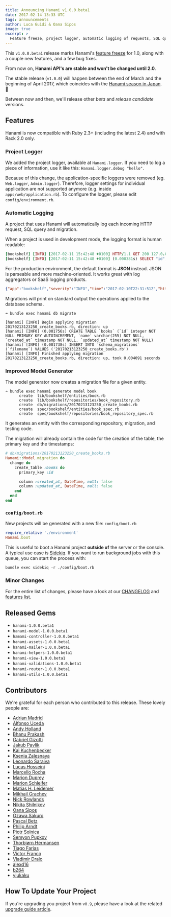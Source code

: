 ```yaml
---
title: Announcing Hanami v1.0.0.beta1
date: 2017-02-14 13:33 UTC
tags: announcements
author: Luca Guidi & Oana Sipos
image: true
excerpt: >
  Feature freeze, project logger, automatic logging of requests, SQL queries, and migrations. Minor bug fixes.
---
```


This `v1.0.0.beta1` release marks Hanami's [feature freeze](https://en.wikipedia.org/wiki/Freeze_(software_engineering)) for 1.0, along with a couple new features, and a few bug fixes.

From now on, **Hanami API's are stable and won't be changed until 2.0**.

The stable release (`v1.0.0`) will happen between the end of March and the beginning of April 2017, which coincides with the [Hanami season in Japan](http://www.japan-guide.com/sakura/). 🌸

Between now and then, we'll release other _beta_ and _release candidate_ versions.

## Features

Hanami is now compatible with Ruby 2.3+ (including the latest 2.4) and with Rack 2.0 only.

### Project Logger

We added the project logger, available at `Hanami.logger`.
If you need to log a piece of information, use it like this: `Hanami.logger.debug "hello"`.

Because of this change, the application-specific loggers were removed (eg. `Web.logger`, `Admin.logger`).
Therefore, logger settings for individual application are not supported anymore (e.g. inside `apps/web/application.rb`).
To configure the logger, please edit `config/environment.rb`.

### Automatic Logging

A project that uses Hanami will automatically log each incoming HTTP request, SQL query and migration.

When a project is used in development mode, the logging format is human readable:

```ruby
[bookshelf] [INFO] [2017-02-11 15:42:48 +0100] HTTP/1.1 GET 200 127.0.0.1 /books/1  451 0.018576
[bookshelf] [INFO] [2017-02-11 15:42:48 +0100] (0.000381s) SELECT "id", "title", "created_at", "updated_at" FROM "books" WHERE ("book"."id" = '1') ORDER BY "books"."id"
```

For the production environment, the default format is **JSON** instead.
JSON is parseable and more machine-oriented. It works great with log aggregators or SaaS logging products.

```json
{"app":"bookshelf","severity":"INFO","time":"2017-02-10T22:31:51Z","http":"HTTP/1.1","verb":"GET","status":"200","ip":"127.0.0.1","path":"/books/1","query":"","length":"451","elapsed":0.000391478}
```

Migrations will print on standard output the operations applied to the database schema.

```shell
➜ bundle exec hanami db migrate

[hanami] [INFO] Begin applying migration 20170213123250_create_books.rb, direction: up
[hanami] [INFO] (0.001756s) CREATE TABLE `books` (`id` integer NOT NULL PRIMARY KEY AUTOINCREMENT, `name` varchar(255) NOT NULL, `created_at` timestamp NOT NULL, `updated_at` timestamp NOT NULL)
[hanami] [INFO] (0.001738s) INSERT INTO `schema_migrations` (`filename`) VALUES ('20170213123250_create_books.rb')
[hanami] [INFO] Finished applying migration 20170213123250_create_books.rb, direction: up, took 0.004091 seconds
```

### Improved Model Generator

The model generator now creates a migration file for a given entity.

```shell
➜ bundle exec hanami generate model book
      create  lib/bookshelf/entities/book.rb
      create  lib/bookshelf/repositories/book_repository.rb
      create  db/migrations/20170213123250_create_books.rb
      create  spec/bookshelf/entities/book_spec.rb
      create  spec/bookshelf/repositories/book_repository_spec.rb
```

It generates an entity with the corresponding repository, migration, and testing code.

The migration will already contain the code for the creation of the table, the primary key and the timestamps:

```ruby
# db/migrations/20170213123250_create_books.rb
Hanami::Model.migration do
  change do
    create_table :books do
      primary_key :id

      column :created_at, DateTime, null: false
      column :updated_at, DateTime, null: false
    end
  end
end
```

### `config/boot.rb`

New projects will be generated with a new file: `config/boot.rb`

```ruby
require_relative './environment'
Hanami.boot
```

This is useful to boot a Hanami project **outside of** the server or the console.
A typical use case is [Sidekiq](http://sidekiq.org).
If you want to run background jobs with this queue, you can start the process with:

```shell
bundle exec sidekiq -r ./config/boot.rb
```

### Minor Changes

For the entire list of changes, please have a look at our [CHANGELOG](https://github.com/hanami/hanami/blob/master/CHANGELOG.md) and [features list](https://github.com/hanami/hanami/blob/master/FEATURES.md).

## Released Gems

  * `hanami-1.0.0.beta1`
  * `hanami-model-1.0.0.beta1`
  * `hamami-controller-1.0.0.beta1`
  * `hanami-assets-1.0.0.beta1`
  * `hanami-mailer-1.0.0.beta1`
  * `hanami-helpers-1.0.0.beta1`
  * `hanami-view-1.0.0.beta1`
  * `hanami-validations-1.0.0.beta1`
  * `hanami-router-1.0.0.beta1`
  * `hanami-utils-1.0.0.beta1`

## Contributors

We're grateful for each person who contributed to this release. These lovely people are:

* [Adrian Madrid](https://github.com/aemadrid)
* [Alfonso Uceda](https://github.com/AlfonsoUceda)
* [Andy Holland](https://github.com/AMHOL)
* [Bhanu Prakash](https://github.com/bhanuone)
* [Gabriel Gizotti](https://github.com/gizotti)
* [Jakub Pavlík](https://github.com/igneus)
* [Kai Kuchenbecker](https://github.com/kaikuchn)
* [Ksenia Zalesnaya](https://github.com/ksenia-zalesnaya)
* [Leonardo Saraiva](https://github.com/vyper)
* [Lucas Hosseini](https://github.com/beauby)
* [Marcello Rocha](https://github.com/mereghost)
* [Marion Duprey](https://github.com/TiteiKo)
* [Marion Schleifer](https://github.com/marionschleifer)
* [Matias H. Leidemer](https://github.com/matiasleidemer)
* [Mikhail Grachev](https://github.com/mgrachev)
* [Nick Rowlands](https://github.com/rowlando)
* [Nikita Shilnikov](https://github.com/flash-gordon)
* [Oana Sipos](https://github.com/oana-sipos)
* [Ozawa Sakuro](https://github.com/sakuro)
* [Pascal Betz](https://github.com/pascalbetz)
* [Philip Arndt](https://github.com/parndt)
* [Piotr Solnica](https://github.com/solnic)
* [Semyon Pupkov](https://github.com/artofhuman)
* [Thorbjørn Hermansen](https://github.com/thhermansen)
* [Tiago Farias](https://github.com/tiagofsilva)
* [Victor Franco](https://github.com/docStonehenge)
* [Vladimir Dralo](https://github.com/vladra)
* [alexd16](https://github.com/alexd16)
* [b264](https://github.com/b264)
* [yjukaku](https://github.com/yjukaku)

## How To Update Your Project

If you're upgrading you project from `v0.9`, please have a look at the related [upgrade guide article](/guides/upgrade-notes/v100beta1).
